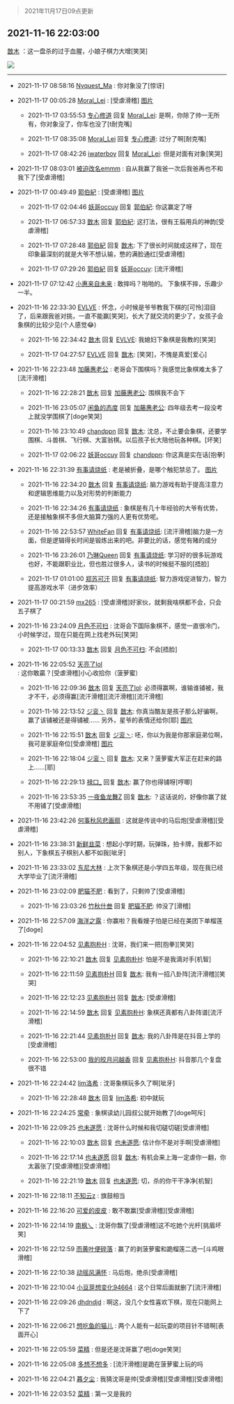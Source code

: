 > 2021年11月17日09点更新
<link rel="stylesheet" href="https://cdn.jsdelivr.net/gh/taotie6/sampleJSON@main/css/photo_show.css">
<meta name="referrer" content="no-referrer" />


 ## 2021-11-16 22:03:00 

 [㪚木](https://www.coolapk.com/feed/31519628?shareKey=NjFiYmZjYjc1OWVjNjE5M2M2Y2I~) ：这一盘杀的过于血腥，小娘子棋力大增[笑哭] 

<div class="album">
<img class="img-item" src="http://image.coolapk.com/feed/2021/1116/22/1081091_90abb4b0_1379_9427@2088x2088.jpeg" />
</div>

 ------- 

- 2021-11-17 08:58:16 [Nyquest_Ma](uid=3137495) : 你对象没了[惊讶] 

- 2021-11-17 00:05:28 [Moral_Lei](uid=1204855) : [受虐滑稽] [图片](http://image.coolapk.com/feed/2021/1117/00/1204855_71468732_8727_3322@987x1092.jpeg)

    - 2021-11-17 03:55:53 [专心修道](uid=3218687) 回复 [Moral_Lei](uid=1204855): 是啊，你除了帅一无所有，你对象没了，你车也没了[t耐克嘴] 

    - 2021-11-17 08:35:08 [Moral_Lei](uid=1204855) 回复 [专心修道](uid=3218687): 过分了啊[耐克嘴] 

    - 2021-11-17 08:42:26 [iwaterboy](uid=890996) 回复 [Moral_Lei](uid=1204855): 但是对面有对象[笑哭] 

- 2021-11-17 08:03:01 [被迫改名emmm](uid=3302275) : 自从我赢了我爸一次后我爸再也不和我下了[受虐滑稽] 

- 2021-11-17 00:49:49 [郭伯紀](uid=2859803) : [受虐滑稽] [图片](http://image.coolapk.com/feed/2021/1117/00/2859803_bc55e550_1387_7772@2579x3215.jpeg)

    - 2021-11-17 02:04:46 [妖哥occuy](uid=1388591) 回复 [郭伯紀](uid=2859803): 你这赢定了呀 

    - 2021-11-17 06:57:33 [㪚木](uid=1081091) 回复 [郭伯紀](uid=2859803): 这打法，很有王翦用兵的神韵[受虐滑稽] 

    - 2021-11-17 07:28:48 [郭伯紀](uid=2859803) 回复 [㪚木](uid=1081091): 下了很长时间就成这样了，现在印象最深刻的就是大爷不想认输，憋的满脸通红[受虐滑稽] 

    - 2021-11-17 07:29:26 [郭伯紀](uid=2859803) 回复 [妖哥occuy](uid=1388591): [流汗滑稽] 

- 2021-11-17 07:12:42 [小惠来自未来](uid=847097) : 敢摔吗？啪啪的。  下象棋不摔，乐趣少一半。 

- 2021-11-16 22:33:30 [EVLVE](uid=624501) : 怀念，小时候是爷爷教我下棋的[可怜]泪目了，后来跟我爸对挑，一直不能赢[笑哭]，长大了就交流的更少了，女孩子会象棋的比较少见(个人感觉😂) 

    - 2021-11-16 22:34:42 [㪚木](uid=1081091) 回复 [EVLVE](uid=624501): 我媳妇下象棋是我教的[笑哭] 

    - 2021-11-17 04:27:57 [EVLVE](uid=624501) 回复 [㪚木](uid=1081091): [笑哭]，不愧是真爱[爱心] 

- 2021-11-16 22:23:48 [加藤惠老公](uid=1266680) : 老哥会下围棋吗？我感觉比象棋难太多了[流汗滑稽] 

    - 2021-11-16 22:28:21 [㪚木](uid=1081091) 回复 [加藤惠老公](uid=1266680): 围棋我不会下 

    - 2021-11-16 23:05:07 [闲鱼的态度](uid=3298233) 回复 [加藤惠老公](uid=1266680): 四年级去考一段没考上就没学围棋了[doge笑哭] 

    - 2021-11-16 23:10:49 [chandppn](uid=2825870) 回复 [㪚木](uid=1081091): 沈总，不止要会象棋，还要学围棋、斗兽棋、飞行棋、大富翁棋。以后孩子长大陪他玩各种棋。[坏笑] 

    - 2021-11-17 02:06:22 [妖哥occuy](uid=1388591) 回复 [chandppn](uid=2825870): 你这真是实在话[抱拳] 

- 2021-11-16 22:31:39 [有事请烧纸](uid=1802946) : 老是被折叠，是哪个触犯禁忌了。 [图片](http://image.coolapk.com/feed/2021/1116/22/1802946_f765a34b_3098_8612@1002x1939.jpeg)

    - 2021-11-16 22:34:20 [㪚木](uid=1081091) 回复 [有事请烧纸](uid=1802946): 脑力游戏有助于提高注意力和逻辑思维能力以及对形势的判断能力 

    - 2021-11-16 22:34:26 [有事请烧纸](uid=1802946) : 象棋是有几十年经验的大爷有优势，还是接触象棋不多但大脑算力强的人更有优势呢。 

    - 2021-11-16 22:53:57 [WhiteFan](uid=2616217) 回复 [有事请烧纸](uid=1802946): [流汗滑稽]脑力是一方面，但是逻辑得长时间是锻炼出来的吧。非要比的话，感觉有赌的成分 

    - 2021-11-16 23:26:01 [乃琳Queen](uid=2370903) 回复 [有事请烧纸](uid=1802946): 学习好的很多玩游戏也好，不能跟职业比，但也胜过很多人，读书的时候挺不服的[捂脸] 

    - 2021-11-17 01:01:00 [郑苏可汗](uid=678781) 回复 [有事请烧纸](uid=1802946): 智力游戏促进智力，智力提高游戏水平（进步效率） 

- 2021-11-17 00:21:59 [mx265](uid=1039105) : [受虐滑稽]好家伙，就剩我啥棋都不会，只会五子棋了 

- 2021-11-16 23:24:09 [月色不可扫](uid=3639201) : 沈哥会下国际象棋不，感觉一直很冷门，小时候学过，现在只能在网上找老外玩[笑哭] 

    - 2021-11-17 00:13:33 [㪚木](uid=1081091) 回复 [月色不可扫](uid=3639201): 不会[捂脸] 

- 2021-11-16 22:05:52 [天亮了lol](uid=2713608) : 这你敢贏？[受虐滑稽]小心收拾你（菠萝蜜） 

    - 2021-11-16 22:09:36 [㪚木](uid=1081091) 回复 [天亮了lol](uid=2713608): 必须得赢啊，谁输谁铺被，我才不干，必须得赢[流汗滑稽][流汗滑稽][流汗滑稽] 

    - 2021-11-16 22:13:52 [ジ衮丶](uid=494451) 回复 [㪚木](uid=1081091): 你真当酷友是孩子那么好骗啊，赢了该铺被还是得铺被……
另外，星爷的表情还给你[耶] [图片](http://image.coolapk.com/feed/2018/1217/07/1081091_1545003920_5732@216x196.gif)

    - 2021-11-16 22:15:51 [㪚木](uid=1081091) 回复 [ジ衮丶](uid=494451): 呸，你以为我是你那家庭弟位啊，我可是家庭帝位[受虐滑稽] [图片](http://image.coolapk.com/feed/2020/0511/21/1081091_45bad8f3_4880_7713@356x200.gif)

    - 2021-11-16 22:18:04 [ジ衮丶](uid=494451) 回复 [㪚木](uid=1081091): 又来？菠萝蜜大军正在赶来的路上……[耶] 

    - 2021-11-16 22:29:13 [禄口_](uid=1005884) 回复 [㪚木](uid=1081091): 赢了你也得铺呀[哼唧] 

    - 2021-11-16 23:53:35 [一夜鱼龙舞Z](uid=2440130) 回复 [㪚木](uid=1081091): ？这话说的，好像你赢了就不用铺了[受虐滑稽] 

- 2021-11-16 23:42:26 [何事秋风悲画扇](uid=641560) : 这就是传说中的马后炮[受虐滑稽][受虐滑稽] 

- 2021-11-16 23:38:31 [新鲜韭菜](uid=1735035) : 想起小学时期，玩弹珠，拍卡牌，我都不如别人，下象棋五子棋别人都不如我[呲牙] 

- 2021-11-16 23:33:02 [东尼大林](uid=1612569) : 上次下象棋还是小学四五年级，现在我已经大学毕业了[流汗滑稽] 

- 2021-11-16 23:02:09 [肥猫不肥](uid=1423929) : 看到了，只剩帅了[受虐滑稽] 

    - 2021-11-16 23:03:26 [竹秋什叁](uid=2319428) 回复 [肥猫不肥](uid=1423929): 帅没了[滑稽] 

- 2021-11-16 22:57:09 [海洋之露](uid=1111949) : 你赢啦？我看嫂子怕是已经在美团下单榴莲了[doge] 

- 2021-11-16 22:04:52 [见素抱朴H](uid=1014158) : 沈哥，我们来一把[抱拳][笑哭] 

    - 2021-11-16 22:10:21 [㪚木](uid=1081091) 回复 [见素抱朴H](uid=1014158): 怕是不是我滴对手[机智] 

    - 2021-11-16 22:11:59 [见素抱朴H](uid=1014158) 回复 [㪚木](uid=1081091): 我有一招八卦阵[流汗滑稽][笑哭] 

    - 2021-11-16 22:12:23 [见素抱朴H](uid=1014158) 回复 [㪚木](uid=1081091): [受虐滑稽] 

    - 2021-11-16 22:14:59 [㪚木](uid=1081091) 回复 [见素抱朴H](uid=1014158): 象棋还真都有八卦阵谱[流汗滑稽] 

    - 2021-11-16 22:21:44 [见素抱朴H](uid=1014158) 回复 [㪚木](uid=1081091): 我的八卦阵是在抖音上学的[受虐滑稽] 

    - 2021-11-16 22:53:00 [我的皎月问越香](uid=3439641) 回复 [见素抱朴H](uid=1014158): 抖音那几个复盘很不错 

- 2021-11-16 22:24:42 [lim洛希](uid=816320) : 沈哥象棋玩多久了啊[呲牙] 

    - 2021-11-16 22:28:48 [㪚木](uid=1081091) 回复 [lim洛希](uid=816320): 初中就玩 

- 2021-11-16 22:24:25 [常牵](uid=1479851) : 象棋读幼儿园叔公就开始教了[doge呵斥] 

- 2021-11-16 22:09:25 [也未遂愿](uid=3056500) : 沈哥什么时候和我切磋切磋[受虐滑稽] 

    - 2021-11-16 22:10:03 [㪚木](uid=1081091) 回复 [也未遂愿](uid=3056500): 估计你不是对手啊[受虐滑稽] 

    - 2021-11-16 22:17:14 [也未遂愿](uid=3056500) 回复 [㪚木](uid=1081091): 有机会来上海一定虐你一翻，你太嚣张了[受虐滑稽][受虐滑稽] 

    - 2021-11-16 22:21:19 [㪚木](uid=1081091) 回复 [也未遂愿](uid=3056500): 切，杀的你干干净净[机智] 

- 2021-11-16 22:18:11 [不知云z](uid=5657858) : 旗鼓相当 

- 2021-11-16 22:16:20 [可爱的皮皮](uid=2163021) : 敢不敢赢[受虐滑稽][受虐滑稽] 

- 2021-11-16 22:14:19 [南枫乀](uid=764080) : 沈哥你飘了[受虐滑稽]这不吃她个光杆[挑眉坏笑] 

- 2021-11-16 22:12:59 [而黄叶便碎落](uid=2845514) : 赢了的剥菠萝蜜和跪榴莲二选一[斗鸡眼滑稽] 

- 2021-11-16 22:10:38 [动摇风满怀](uid=2908614) : 马后炮，绝杀[受虐滑稽] 

- 2021-11-16 22:10:04 [小豆芽想变化94664](uid=5184191) : 这个日常后面就删了[流汗滑稽] 

- 2021-11-16 22:09:26 [dhdndjd](uid=2008933) : 啊这，没几个女性喜欢下棋，现在只能网上下了 

- 2021-11-16 22:06:21 [想吃鱼的猫儿](uid=2084496) : 两个人能有一起玩耍的项目针不错啊[表面开心] 

- 2021-11-16 22:05:59 [菜精](uid=2075001) : 但是还是沈哥赢了吧[doge笑哭] 

- 2021-11-16 22:05:08 [多想不想多](uid=1473521) : [流汗滑稽]是跪在菠萝蜜上玩的吗 

- 2021-11-16 22:04:21 [暮夕尘](uid=1629367) : 我猜沈哥是帅[受虐滑稽][受虐滑稽][受虐滑稽] 

- 2021-11-16 22:03:52 [菜精](uid=2075001) : 第一又是我的 

